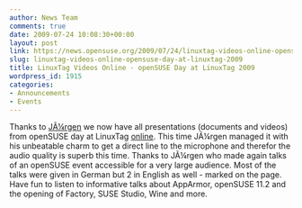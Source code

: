```yaml
---
author: News Team
comments: true
date: 2009-07-24 10:08:30+00:00
layout: post
link: https://news.opensuse.org/2009/07/24/linuxtag-videos-online-opensuse-day-at-linuxtag-2009/
slug: linuxtag-videos-online-opensuse-day-at-linuxtag-2009
title: LinuxTag Videos Online - openSUSE Day at LinuxTag 2009
wordpress_id: 1915
categories:
- Announcements
- Events
---
```


Thanks to [JÃ¼rgen](http://en.opensuse.org/User:Jnweiger) we now have all presentations (documents and videos) from openSUSE day at LinuxTag [ online](http://en.opensuse.org/LinuxTag_2009). This time JÃ¼rgen managed it with his unbeatable charm to get a direct line to the microphone and therefor the audio quality is superb this time. Thanks to JÃ¼rgen who made again talks of an openSUSE event accessible for a very large audience. Most of the talks were given in German but 2 in English as well - marked on the page. Have fun to listen to informative talks about AppArmor, openSUSE 11.2 and the opening of Factory, SUSE Studio, Wine and more.
